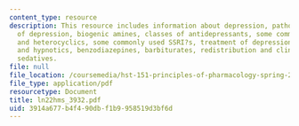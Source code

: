 ```yaml
---
content_type: resource
description: This resource includes information about depression, pathophysiology
  of depression, biogenic amines, classes of antidepressants, some commonly used tricylics
  and heterocyclics, some commonly used SSRI?s, treatment of depression, sedatives
  and hypnotics, benzodiazepines, barbiturates, redistribution and clinical use of
  sedatives.
file: null
file_location: /coursemedia/hst-151-principles-of-pharmacology-spring-2005/3914a677b4f490dbf1b9958519d3bf6d_ln22hms_3932.pdf
file_type: application/pdf
resourcetype: Document
title: ln22hms_3932.pdf
uid: 3914a677-b4f4-90db-f1b9-958519d3bf6d
---
```

